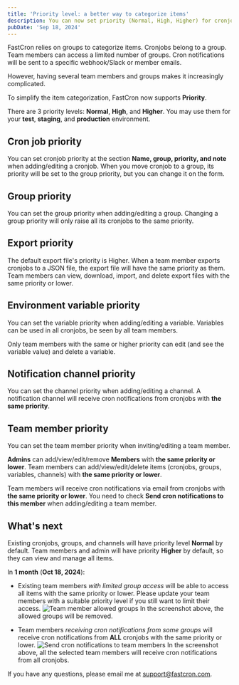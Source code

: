 ```yaml
---
title: 'Priority level: a better way to categorize items'
description: You can now set priority (Normal, High, Higher) for cronjobs, groups, variables, notification channels, and team members.
pubDate: 'Sep 18, 2024'
---
```


FastCron relies on groups to categorize items.
Cronjobs belong to a group.
Team members can access a limited number of groups.
Cron notifications will be sent to a specific webhook/Slack or member emails.

However, having several team members and groups makes it increasingly complicated.

To simplify the item categorization, FastCron now supports **Priority**.

There are 3 priority levels: **Normal**, **High**, and **Higher**.
You may use them for your **test**, **staging**, and **production** environment.

## Cron job priority

You can set cronjob priority at the section **Name, group, priority, and note** when adding/editing a cronjob.
When you move cronjob to a group, its priority will be set to the group priority, but you can change it on the form.

## Group priority

You can set the group priority when adding/editing a group.
Changing a group priority will only raise all its cronjobs to the same priority.

## Export priority

The default export file's priority is Higher.
When a team member exports cronjobs to a JSON file, the export file will have the same priority as them.
Team members can view, download, import, and delete export files with the same priority or lower.

## Environment variable priority

You can set the variable priority when adding/editing a variable.
Variables can be used in all cronjobs, be seen by all team members.

Only team members with the same or higher priority can edit (and see the variable value) and delete a variable.

## Notification channel priority

You can set the channel priority when adding/editing a channel.
A notification channel will receive cron notifications from cronjobs with **the same priority**.

## Team member priority

You can set the team member priority when inviting/editing a team member.

**Admins** can add/view/edit/remove **Members** with **the same priority or lower**.
Team members can add/view/edit/delete items (cronjobs, groups, variables, channels) with **the same priority or lower**.

Team members will receive cron notifications via email from cronjobs with **the same priority or lower**.
You need to check **Send cron notifications to this member** when adding/editing a team member.

## What's next

Existing cronjobs, groups, and channels will have priority level **Normal** by default.
Team members and admin will have priority **Higher** by default, so they can view and manage all items.

In **1 month** (**Oct 18, 2024**): 
- Existing team members *with limited group access* will be able to access all items with the same priority or lower.
Please update your team members with a suitable priority level if you still want to limit their access.
![Team member allowed groups](/images/team-member-allowed-groups.png)
In the screenshot above, the allowed groups will be removed.

- Team members *receiving cron notifications from some groups* will receive cron notifications from **ALL** cronjobs with the same priority or lower.
![Send cron notifications to team members](/images/group-send-cron-notifications.png)
In the screenshot above, all the selected team members will receive cron notifications from all cronjobs.

If you have any questions, please email me at support@fastcron.com.